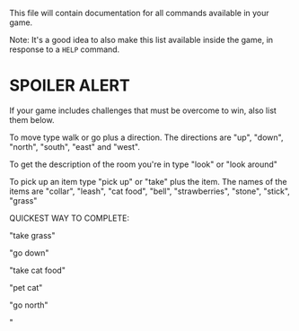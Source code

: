 This file will contain documentation for all commands available in your game.

Note:  It's a good idea to also make this list available inside the game, in response to a `HELP` command.


# SPOILER ALERT

If your game includes challenges that must be overcome to win, also list them below.

To move type walk or go plus a direction. The directions are "up", "down", "north", "south", "east" and "west".

To get the description of the room you're in type "look" or "look around" 

To pick up an item type "pick up" or "take" plus the item. The names of the items are "collar", "leash", "cat food", "bell", "strawberries", "stone", "stick", "grass"

QUICKEST WAY TO COMPLETE:

"take grass"

"go down"

"take cat food"

"pet cat"

"go north"

"